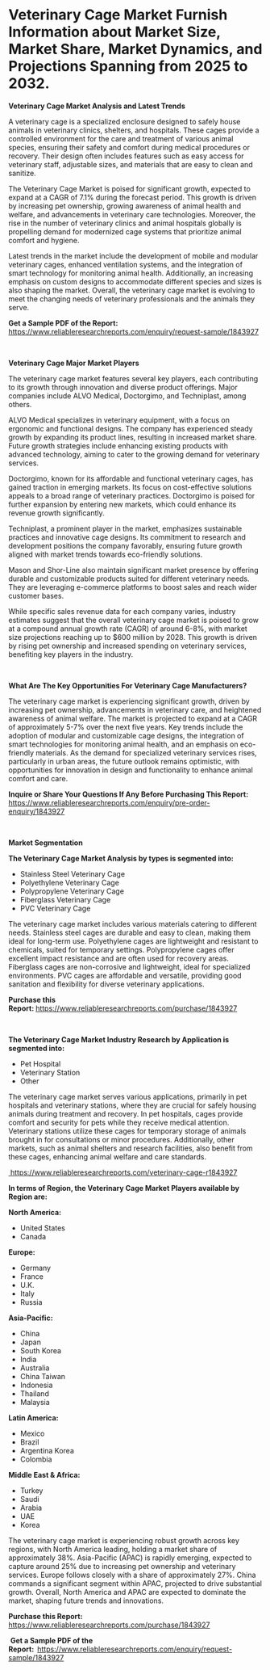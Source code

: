 <p><h1>Veterinary Cage Market Furnish Information about Market Size, Market Share, Market Dynamics, and Projections Spanning from 2025 to 2032.</h1></p><p><strong>Veterinary Cage Market Analysis and Latest Trends</strong></p>
<p><p>A veterinary cage is a specialized enclosure designed to safely house animals in veterinary clinics, shelters, and hospitals. These cages provide a controlled environment for the care and treatment of various animal species, ensuring their safety and comfort during medical procedures or recovery. Their design often includes features such as easy access for veterinary staff, adjustable sizes, and materials that are easy to clean and sanitize.</p><p>The Veterinary Cage Market is poised for significant growth, expected to expand at a CAGR of 7.1% during the forecast period. This growth is driven by increasing pet ownership, growing awareness of animal health and welfare, and advancements in veterinary care technologies. Moreover, the rise in the number of veterinary clinics and animal hospitals globally is propelling demand for modernized cage systems that prioritize animal comfort and hygiene.</p><p>Latest trends in the market include the development of mobile and modular veterinary cages, enhanced ventilation systems, and the integration of smart technology for monitoring animal health. Additionally, an increasing emphasis on custom designs to accommodate different species and sizes is also shaping the market. Overall, the veterinary cage market is evolving to meet the changing needs of veterinary professionals and the animals they serve.</p></p>
<p><strong>Get a Sample PDF of the Report:&nbsp;</strong> <a href="https://www.reliableresearchreports.com/enquiry/request-sample/1843927?utm_campaign=3276&utm_medium=2&utm_source=Github&utm_content=ia&utm_term=13042025&utm_id=veterinary-cage">https://www.reliableresearchreports.com/enquiry/request-sample/1843927</a></p>
<p>&nbsp;</p>
<p><strong>Veterinary Cage Major Market Players</strong></p>
<p><p>The veterinary cage market features several key players, each contributing to its growth through innovation and diverse product offerings. Major companies include ALVO Medical, Doctorgimo, and Techniplast, among others.</p><p>ALVO Medical specializes in veterinary equipment, with a focus on ergonomic and functional designs. The company has experienced steady growth by expanding its product lines, resulting in increased market share. Future growth strategies include enhancing existing products with advanced technology, aiming to cater to the growing demand for veterinary services.</p><p>Doctorgimo, known for its affordable and functional veterinary cages, has gained traction in emerging markets. Its focus on cost-effective solutions appeals to a broad range of veterinary practices. Doctorgimo is poised for further expansion by entering new markets, which could enhance its revenue growth significantly.</p><p>Techniplast, a prominent player in the market, emphasizes sustainable practices and innovative cage designs. Its commitment to research and development positions the company favorably, ensuring future growth aligned with market trends towards eco-friendly solutions. </p><p>Mason and Shor-Line also maintain significant market presence by offering durable and customizable products suited for different veterinary needs. They are leveraging e-commerce platforms to boost sales and reach wider customer bases.</p><p>While specific sales revenue data for each company varies, industry estimates suggest that the overall veterinary cage market is poised to grow at a compound annual growth rate (CAGR) of around 6-8%, with market size projections reaching up to $600 million by 2028. This growth is driven by rising pet ownership and increased spending on veterinary services, benefiting key players in the industry.</p></p>
<p>&nbsp;</p>
<p><strong>What Are The Key Opportunities For Veterinary Cage Manufacturers?</strong></p>
<p><p>The veterinary cage market is experiencing significant growth, driven by increasing pet ownership, advancements in veterinary care, and heightened awareness of animal welfare. The market is projected to expand at a CAGR of approximately 5-7% over the next five years. Key trends include the adoption of modular and customizable cage designs, the integration of smart technologies for monitoring animal health, and an emphasis on eco-friendly materials. As the demand for specialized veterinary services rises, particularly in urban areas, the future outlook remains optimistic, with opportunities for innovation in design and functionality to enhance animal comfort and care.</p></p>
<p><strong>Inquire or Share Your Questions If Any Before Purchasing This Report:</strong> <a href="https://www.reliableresearchreports.com/enquiry/pre-order-enquiry/1843927?utm_campaign=3276&utm_medium=2&utm_source=Github&utm_content=ia&utm_term=13042025&utm_id=veterinary-cage">https://www.reliableresearchreports.com/enquiry/pre-order-enquiry/1843927</a></p>
<p>&nbsp;</p>
<p><strong>Market Segmentation</strong></p>
<p><strong>The Veterinary Cage Market Analysis by types is segmented into:</strong></p>
<p><ul><li>Stainless Steel Veterinary Cage</li><li>Polyethylene Veterinary Cage</li><li>Polypropylene Veterinary Cage</li><li>Fiberglass Veterinary Cage</li><li>PVC Veterinary Cage</li></ul></p>
<p><p>The veterinary cage market includes various materials catering to different needs. Stainless steel cages are durable and easy to clean, making them ideal for long-term use. Polyethylene cages are lightweight and resistant to chemicals, suited for temporary settings. Polypropylene cages offer excellent impact resistance and are often used for recovery areas. Fiberglass cages are non-corrosive and lightweight, ideal for specialized environments. PVC cages are affordable and versatile, providing good sanitation and flexibility for diverse veterinary applications.</p></p>
<p><strong>Purchase this Report:&nbsp;</strong><a href="https://www.reliableresearchreports.com/purchase/1843927?utm_campaign=3276&utm_medium=2&utm_source=Github&utm_content=ia&utm_term=13042025&utm_id=veterinary-cage">https://www.reliableresearchreports.com/purchase/1843927</a></p>
<p>&nbsp;</p>
<p><strong>The Veterinary Cage Market Industry Research by Application is segmented into:</strong></p>
<p><ul><li>Pet Hospital</li><li>Veterinary Station</li><li>Other</li></ul></p>
<p><p>The veterinary cage market serves various applications, primarily in pet hospitals and veterinary stations, where they are crucial for safely housing animals during treatment and recovery. In pet hospitals, cages provide comfort and security for pets while they receive medical attention. Veterinary stations utilize these cages for temporary storage of animals brought in for consultations or minor procedures. Additionally, other markets, such as animal shelters and research facilities, also benefit from these cages, enhancing animal welfare and care standards.</p></p>
<p><a href="https://www.reliableresearchreports.com/veterinary-cage-r1843927?utm_campaign=3276&utm_medium=2&utm_source=Github&utm_content=ia&utm_term=13042025&utm_id=veterinary-cage">&nbsp;https://www.reliableresearchreports.com/veterinary-cage-r1843927</a></p>
<p><strong>In terms of Region, the Veterinary Cage Market Players available by Region are:</strong></p>
<p>
    <p> <strong> North America: </strong>
        <ul>
            <li>United States</li>
            <li>Canada</li>
        </ul>
        </p> 
    <p> <strong> Europe: </strong>
        <ul>
            <li>Germany</li>
            <li>France</li>
            <li>U.K.</li>
            <li>Italy</li>
            <li>Russia</li>
        </ul>
        </p> 
    <p> <strong> Asia-Pacific: </strong>
        <ul>
            <li>China</li>
            <li>Japan</li>
            <li>South Korea</li>
            <li>India</li>
            <li>Australia</li>
            <li>China Taiwan</li>
            <li>Indonesia</li>
            <li>Thailand</li>
            <li>Malaysia</li>
        </ul>
        </p> 
    <p> <strong> Latin America: </strong>
        <ul>
            <li>Mexico</li>
            <li>Brazil</li>
            <li>Argentina Korea</li>
            <li>Colombia</li>
        </ul>
        </p> 
    <p> <strong> Middle East & Africa: </strong>
        <ul>
            <li>Turkey</li>
            <li>Saudi</li>
            <li>Arabia</li>
            <li>UAE</li>
            <li>Korea</li>
        </ul>
    </p>
    </p>
<p><p>The veterinary cage market is experiencing robust growth across key regions, with North America leading, holding a market share of approximately 38%. Asia-Pacific (APAC) is rapidly emerging, expected to capture around 25% due to increasing pet ownership and veterinary services. Europe follows closely with a share of approximately 27%. China commands a significant segment within APAC, projected to drive substantial growth. Overall, North America and APAC are expected to dominate the market, shaping future trends and innovations.</p></p>
<p><strong>Purchase this Report: </strong><a href="https://www.reliableresearchreports.com/purchase/1843927?utm_campaign=3276&utm_medium=2&utm_source=Github&utm_content=ia&utm_term=13042025&utm_id=veterinary-cage">https://www.reliableresearchreports.com/purchase/1843927</a></p>
<p>&nbsp;<strong>Get a Sample PDF of the Report:&nbsp;&nbsp;</strong><a href="https://www.reliableresearchreports.com/enquiry/request-sample/1843927?utm_campaign=3276&utm_medium=2&utm_source=Github&utm_content=ia&utm_term=13042025&utm_id=veterinary-cage">https://www.reliableresearchreports.com/enquiry/request-sample/1843927</a></p>
<p><strong></strong></p>
<p><p></p><p></p><p></p></p>